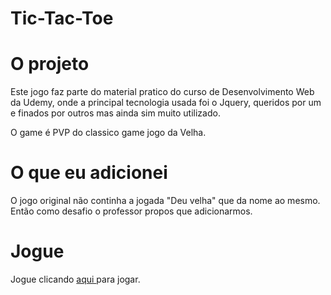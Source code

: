 # Tic-Tac-Toe
# O projeto

Este jogo faz parte do material pratico do curso de Desenvolvimento Web da Udemy, onde a principal tecnologia usada foi o Jquery, queridos por um e finados por outros mas ainda sim muito utilizado.

O game é PVP do classico game jogo da Velha.

# O que eu adicionei

O jogo original não continha a jogada "Deu velha" que da nome ao mesmo. Então como desafio o professor propos que adicionarmos. 


# Jogue

Jogue clicando  <a href="https://rogunique.github.io/jogodavelha/"> aqui </a> para jogar.
